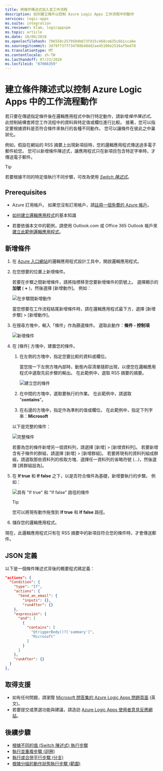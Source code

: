```yaml
---
title: 將條件陳述式加入至工作流程
description: 如何建立條件以控制 Azure Logic Apps 工作流程中的動作
services: logic-apps
ms.suite: integration
ms.reviewer: klam, logicappspm
ms.topic: article
ms.date: 10/09/2018
ms.openlocfilehash: 796558c2579504b673fd15c468ce635c6b1cca8e
ms.sourcegitcommit: 3d79f737ff34708b48dd2ae45100e2516af9ed78
ms.translationtype: MT
ms.contentlocale: zh-TW
ms.lasthandoff: 07/23/2020
ms.locfileid: "87066359"
---
```

# <a name="create-conditional-statements-that-control-workflow-actions-in-azure-logic-apps"></a>建立條件陳述式以控制 Azure Logic Apps 中的工作流程動作

若只要在傳遞指定條件後在邏輯應用程式中執行特定動作，請新增*條件陳述式*。 此控制結構會將您工作流程中的資料與特定值或欄位進行比較。 接著，您可以指定要根據資料是否符合條件來執行的各種不同動作。 您可以讓條件在彼此之中巢狀化。

例如，假設在網站的 RSS 摘要上出現新項目時，您的邏輯應用程式傳送過多電子郵件給您。 您可以新增條件陳述式，讓應用程式只在新項目包含特定字串時，才傳送電子郵件。 

> [!TIP]
> 若要根據不同的特定值執行不同步驟，可改為使用 [*Switch 陳述式*](../logic-apps/logic-apps-control-flow-switch-statement.md)。

## <a name="prerequisites"></a>Prerequisites

* Azure 訂用帳戶。 如果您沒有訂用帳戶，請[註冊一個免費的 Azure 帳戶](https://azure.microsoft.com/free/)。

* [如何建立邏輯應用程式](../logic-apps/quickstart-create-first-logic-app-workflow.md)的基本知識

* 若要依循本文中的範例，請使用 Outlook.com 或 Office 365 Outlook 帳戶來[建立此範例邏輯應用程式](../logic-apps/quickstart-create-first-logic-app-workflow.md)。

## <a name="add-condition"></a>新增條件

1. 在 <a href="https://portal.azure.com" target="_blank">Azure 入口網站</a>的邏輯應用程式設計工具中，開啟邏輯應用程式。

1. 在您想要的位置上新增條件。 

   若要在步驟之間新增條件，請將指標移至您要新增條件的箭號上。 選擇顯示的**加號** ( **+** )，然後選擇 [新增動作]。 例如：

   ![在步驟間新增動作](./media/logic-apps-control-flow-conditional-statement/add-action.png)

   當您想要在工作流程結尾新增條件時，請在邏輯應用程式最下方，選擇 [新增步驟] > [新增動作]。

1. 在搜尋方塊中，輸入「條件」作為篩選條件。 選取此動作：**條件 - 控制項**

   ![新增條件](./media/logic-apps-control-flow-conditional-statement/add-condition.png)

1. 在 [條件] 方塊中，建置您的條件。 

   1. 在左側的方塊中，指定您要比較的資料或欄位。

      當您按一下左側方塊內部時，動態內容清單隨即出現，以便您在邏輯應用程式中選取先前步驟的輸出。 
      在此範例中，選取 RSS 摘要的摘要。

      ![建立您的條件](./media/logic-apps-control-flow-conditional-statement/edit-condition.png)

   1. 在中間的方塊中，選取要執行的作業。 
   在此範例中，請選取 "**contains**"。 

   1. 在右邊的方塊中，指定作為準則的值或欄位。 
   在此範例中，指定下列字串：**Microsoft**

   以下是完整的條件：

   ![完整條件](./media/logic-apps-control-flow-conditional-statement/edit-condition-2.png)

   若要為您的條件新增另一個資料列，請選擇 [新增] > [新增資料列]。 
   若要新增含有子條件的群組，請選擇 [新增] > [新增群組]。 
   若要將現有的資料列組成群組，請選取那些資料列的核取方塊、選擇任一資料列的省略符號 (...)，然後選擇 [將群組設為]。

1. 在 **If true** 和 **If false** 之下，以是否符合條件為基礎，新增要執行的步驟。 例如：

   ![具有 "If true" 和 "If false" 路徑的條件](./media/logic-apps-control-flow-conditional-statement/condition-yes-no-path.png)

   > [!TIP]
   > 您可以將現有動作拖曳到 **If true** 和 **If false** 路徑。

1. 儲存您的邏輯應用程式。

現在，此邏輯應用程式只有在 RSS 摘要中的新項目符合您的條件時，才會傳送郵件。

## <a name="json-definition"></a>JSON 定義

以下是一個條件陳述式背後的概要程式碼定義：

``` json
"actions": {
  "Condition": {
    "type": "If",
    "actions": {
      "Send_an_email": {
        "inputs": {},
        "runAfter": {}
    },
    "expression": {
      "and": [ 
        { 
          "contains": [ 
            "@triggerBody()?['summary']", 
            "Microsoft"
          ]
        } 
      ]
    },
    "runAfter": {}
  }
},
```

## <a name="get-support"></a>取得支援

* 如有任何問題，請瀏覽 [Microsoft 問答集的 Azure Logic Apps 問題頁面](/answers/topics/azure-logic-apps.html) \(英文\)。
* 若要提交或票選功能與建議，請造訪 [Azure Logic Apps 使用者意見反應網站](https://aka.ms/logicapps-wish)。

## <a name="next-steps"></a>後續步驟

* [根據不同的值 (Switch 陳述式) 執行步驟](../logic-apps/logic-apps-control-flow-switch-statement.md)
* [執行並重複步驟 (迴圈)](../logic-apps/logic-apps-control-flow-loops.md)
* [執行或合併平行步驟 (分支)](../logic-apps/logic-apps-control-flow-branches.md)
* [根據分組的動作狀態執行步驟 (範圍)](../logic-apps/logic-apps-control-flow-run-steps-group-scopes.md)
